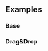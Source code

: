 ## Examples

### Base

<ExampleViewer example="upload/base" />

### Drag&Drop

<ExampleViewer example="upload/drag-drop" />

